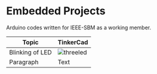 # Embedded Projects
Arduino codes written for IEEE-SBM as a working member.

| Topic | TinkerCad |
| ----------- | ----------- |
| Blinking of LED | ![threeled](https://user-images.githubusercontent.com/77496255/189618813-516d8399-0a39-47ed-813c-8aabe9d38da7.png) |
| Paragraph | Text |
